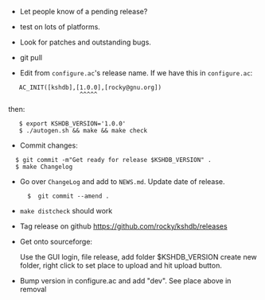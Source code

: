 - Let people know of a pending release?

- test on lots of platforms.

- Look for patches and outstanding bugs.

- git pull

- Edit from `configure.ac`'s release name. If we have this in `configure.ac`:
```
   AC_INIT([kshdb],[1.0.0],[rocky@gnu.org])
                    ^^^^^
```

then:

```console
   $ export KSHDB_VERSION='1.0.0'
   $ ./autogen.sh && make && make check
```

- Commit changes:

```console
  $ git commit -m"Get ready for release $KSHDB_VERSION" .
  $ make Changelog
```

- Go over `ChangeLog` and add to `NEWS.md`. Update date of release.

  ```console
	$  git commit --amend .
  ```

- `make distcheck` should work

- Tag release on github
   https://github.com/rocky/kshdb/releases

- Get onto sourceforge:

  Use the GUI
   login, file release, add folder $KSHDB_VERSION
   create new folder, right click to set place to upload and
   hit upload button.


- Bump version in configure.ac and add "dev". See place above in
  removal
